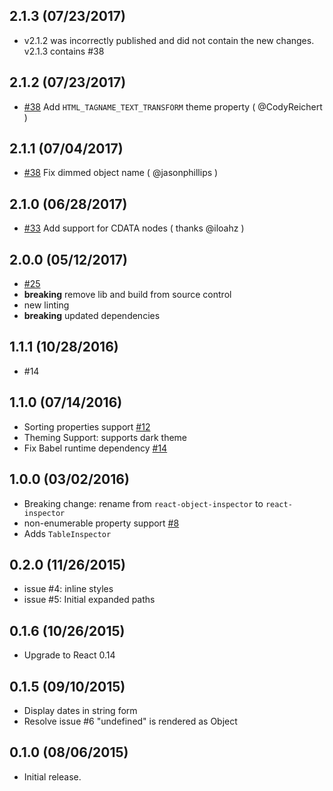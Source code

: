 ## 2.1.3 (07/23/2017)
- v2.1.2 was incorrectly published and did not contain the new
  changes. v2.1.3 contains #38

## 2.1.2 (07/23/2017)
- [#38](https://github.com/xyc/react-inspector/issues/38) Add
  `HTML_TAGNAME_TEXT_TRANSFORM` theme property ( @CodyReichert )

## 2.1.1 (07/04/2017)
- [#38](https://github.com/xyc/react-inspector/issues/35) Fix dimmed object name ( @jasonphillips )

## 2.1.0 (06/28/2017)
- [#33](https://github.com/xyc/react-inspector/issues/33) Add support for CDATA nodes ( thanks @iloahz )

## 2.0.0 (05/12/2017)
- [#25](https://github.com/xyc/react-inspector/issues/25)
- **breaking** remove lib and build from source control
- new linting
- **breaking** updated dependencies

## 1.1.1 (10/28/2016)
- #14

## 1.1.0 (07/14/2016)
- Sorting properties support [#12](https://github.com/xyc/react-inspector/issues/12)
- Theming Support: supports dark theme
- Fix Babel runtime dependency [#14](https://github.com/xyc/react-inspector/issues/14)

## 1.0.0 (03/02/2016)
- Breaking change: rename from `react-object-inspector` to `react-inspector`
- non-enumerable property support [#8](https://github.com/xyc/react-inspector/issues/8)
- Adds `TableInspector`

## 0.2.0 (11/26/2015)
- issue #4: inline styles
- issue #5: Initial expanded paths

## 0.1.6 (10/26/2015)
- Upgrade to React 0.14

## 0.1.5 (09/10/2015)
- Display dates in string form
- Resolve issue #6 "undefined" is rendered as Object

## 0.1.0 (08/06/2015)
- Initial release.
